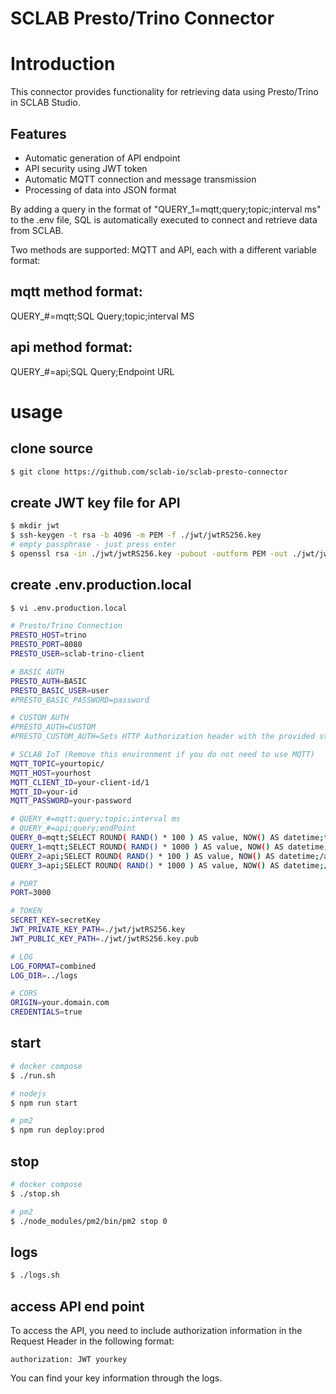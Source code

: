 SCLAB Presto/Trino Connector
==============================

# Introduction
This connector provides functionality for retrieving data using Presto/Trino in SCLAB Studio.

## Features
- Automatic generation of API endpoint
- API security using JWT token
- Automatic MQTT connection and message transmission
- Processing of data into JSON format

By adding a query in the format of "QUERY_1=mqtt;query;topic;interval ms" to the .env file, SQL is automatically executed to connect and retrieve data from SCLAB.

Two methods are supported: MQTT and API, each with a different variable format:

## mqtt method format:
QUERY_#=mqtt;SQL Query;topic;interval MS

## api method format:
QUERY_#=api;SQL Query;Endpoint URL

# usage

## clone source
~~~bash
$ git clone https://github.com/sclab-io/sclab-presto-connector
~~~

## create JWT key file for API
~~~bash
$ mkdir jwt
$ ssh-keygen -t rsa -b 4096 -m PEM -f ./jwt/jwtRS256.key
# empty passphrase - just press enter
$ openssl rsa -in ./jwt/jwtRS256.key -pubout -outform PEM -out ./jwt/jwtRS256.key.pub
~~~

## create .env.production.local
~~~bash
$ vi .env.production.local

# Presto/Trino Connection
PRESTO_HOST=trino
PRESTO_PORT=8080
PRESTO_USER=sclab-trino-client

# BASIC AUTH
PRESTO_AUTH=BASIC
PRESTO_BASIC_USER=user
#PRESTO_BASIC_PASSWORD=password

# CUSTOM AUTH
#PRESTO_AUTH=CUSTOM
#PRESTO_CUSTOM_AUTH=Sets HTTP Authorization header with the provided string.

# SCLAB IoT (Remove this environment if you do not need to use MQTT)
MQTT_TOPIC=yourtopic/
MQTT_HOST=yourhost
MQTT_CLIENT_ID=your-client-id/1
MQTT_ID=your-id
MQTT_PASSWORD=your-password

# QUERY_#=mqtt;query;topic;interval ms
# QUERY_#=api;query;endPoint
QUERY_0=mqtt;SELECT ROUND( RAND() * 100 ) AS value, NOW() AS datetime;test0;1000
QUERY_1=mqtt;SELECT ROUND( RAND() * 1000 ) AS value, NOW() AS datetime;test1;5000
QUERY_2=api;SELECT ROUND( RAND() * 100 ) AS value, NOW() AS datetime;/api/1
QUERY_3=api;SELECT ROUND( RAND() * 1000 ) AS value, NOW() AS datetime;/api/2

# PORT
PORT=3000

# TOKEN
SECRET_KEY=secretKey
JWT_PRIVATE_KEY_PATH=./jwt/jwtRS256.key
JWT_PUBLIC_KEY_PATH=./jwt/jwtRS256.key.pub

# LOG
LOG_FORMAT=combined
LOG_DIR=../logs

# CORS
ORIGIN=your.domain.com
CREDENTIALS=true
~~~

## start
~~~bash
# docker compose
$ ./run.sh

# nodejs
$ npm run start

# pm2
$ npm run deploy:prod
~~~

## stop
~~~bash
# docker compose
$ ./stop.sh

# pm2
$ ./node_modules/pm2/bin/pm2 stop 0
~~~

## logs
~~~bash
$ ./logs.sh
~~~

## access API end point
To access the API, you need to include authorization information in the Request Header in the following format:

~~~
authorization: JWT yourkey
~~~

You can find your key information through the logs.